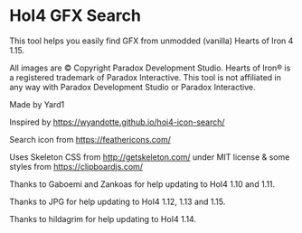# HoI4 GFX Search

This tool helps you easily find GFX from unmodded (vanilla) Hearts of Iron 4 1.15.

All images are © Copyright Paradox Development Studio. Hearts of Iron® is a registered trademark of Paradox Interactive. This tool is not affiliated in any way with Paradox Development Studio or Paradox Interactive.

Made by Yard1

Inspired by https://wyandotte.github.io/hoi4-icon-search/

Search icon from https://feathericons.com/

Uses Skeleton CSS from http://getskeleton.com/ under MIT license & some styles from https://clipboardjs.com/

Thanks to Gaboemi and Zankoas for help updating to HoI4 1.10 and 1.11.

Thanks to JPG for help updating to HoI4 1.12, 1.13 and 1.15.

Thanks to hildagrim for help updating to HoI4 1.14.
